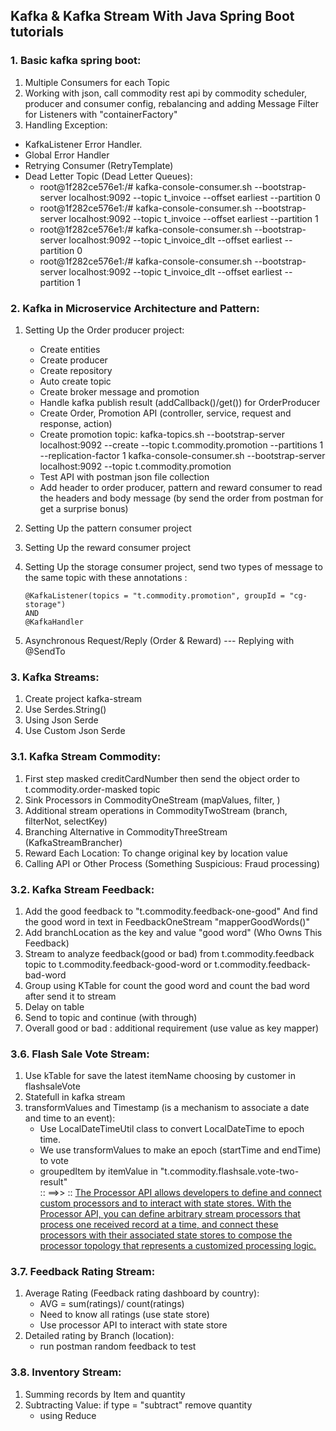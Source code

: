 ## Kafka & Kafka Stream With Java Spring Boot tutorials
### 1. Basic kafka spring boot:
1. Multiple Consumers for each Topic
2.  Working with json, call commodity rest api by commodity scheduler, producer and consumer config, rebalancing and adding Message Filter for Listeners with "containerFactory"
3. Handling Exception:
  * KafkaListener Error Handler.
  * Global Error Handler
  * Retrying Consumer (RetryTemplate)
  * Dead Letter Topic (Dead Letter Queues):
     - root@1f282ce576e1:/# kafka-console-consumer.sh --bootstrap-server localhost:9092 --topic t_invoice --offset earliest --partition 0
     - root@1f282ce576e1:/# kafka-console-consumer.sh --bootstrap-server localhost:9092 --topic t_invoice --offset earliest --partition 1
     - root@1f282ce576e1:/# kafka-console-consumer.sh --bootstrap-server localhost:9092 --topic t_invoice_dlt --offset earliest --partition 0
     - root@1f282ce576e1:/# kafka-console-consumer.sh --bootstrap-server localhost:9092 --topic t_invoice_dlt --offset earliest --partition 1
### 2. Kafka in Microservice Architecture and Pattern:
1. Setting Up the Order producer project:
    * Create entities
    * Create producer
    * Create repository
    * Auto create topic
    * Create broker message and promotion
    * Handle kafka publish result (addCallback()/get()) for OrderProducer
    * Create Order, Promotion API (controller, service, request and response, action)
    * Create promotion topic:
         kafka-topics.sh --bootstrap-server localhost:9092 --create --topic t.commodity.promotion --partitions 1 --replication-factor 1
         kafka-console-consumer.sh --bootstrap-server localhost:9092 --topic t.commodity.promotion
    * Test API with postman json file collection
    * Add header to order producer, pattern and reward consumer to read the headers and body message (by send the order from postman for get a surprise bonus)
   
2. Setting Up the pattern consumer project
3. Setting Up the reward consumer project
4. Setting Up the storage consumer project, send two types of message to the same topic with these annotations :
    ```
    @KafkaListener(topics = "t.commodity.promotion", groupId = "cg-storage")
    AND
    @KafkaHandler
    ```
5. Asynchronous Request/Reply (Order & Reward) --- Replying with @SendTo
### 3. Kafka Streams:
1. Create project kafka-stream
2. Use Serdes.String()
3. Using Json Serde
4. Use Custom Json Serde

### 3.1. Kafka Stream Commodity:
1. First step masked creditCardNumber then send the object order to t.commodity.order-masked topic
2. Sink Processors in CommodityOneStream (mapValues, filter, )
3. Additional stream operations in CommodityTwoStream (branch, filterNot, selectKey)
4. Branching Alternative in CommodityThreeStream (KafkaStreamBrancher)
5. Reward Each Location: To change original key by location value
6. Calling API or Other Process (Something Suspicious: Fraud processing)

### 3.2. Kafka Stream Feedback:  
1. Add the good feedback to "t.commodity.feedback-one-good" And find the good word in text in FeedbackOneStream "mapperGoodWords()"
2. Add branchLocation as the key and value "good word" (Who Owns This Feedback)
3. Stream to analyze feedback(good or bad) from t.commodity.feedback topic to t.commodity.feedback-good-word or t.commodity.feedback-bad-word
4. Group using KTable for count the good word and count the bad word after send it to stream
5. Delay on table
6. Send to topic and continue (with through)
7. Overall good or bad : additional requirement (use value as key mapper)

### 3.6. Flash Sale Vote Stream:
1. Use kTable for save the latest itemName choosing by customer in flashsaleVote
2. Statefull in kafka stream
3. transformValues and Timestamp (is a mechanism to associate a date and time to an event):
   * Use LocalDateTimeUtil class to convert LocalDateTime to epoch time.
   * We use transformValues to make an epoch (startTime and endTime) to vote 
   * groupedItem by itemValue in "t.commodity.flashsale.vote-two-result" <br/>
:: ==>> :: [The Processor API allows developers to define and connect custom processors and to interact with 
   state stores. With the Processor API, you can define arbitrary stream processors that 
   process one received record at a time, and connect these processors with their associated
   state stores to compose the processor topology that represents a customized processing logic.](https://docs.confluent.io/platform/current/streams/developer-guide/processor-api.html#kstreams-processor-api)

### 3.7. Feedback Rating Stream:
1. Average Rating (Feedback rating dashboard by country):
   * AVG = sum(ratings)/ count(ratings)
   * Need to know all ratings (use state store)
   * Use processor API to interact with state store
2. Detailed rating by Branch (location):
   * run postman random feedback to test

### 3.8. Inventory Stream:
1. Summing records by Item and quantity
2. Subtracting Value: if type = "subtract" remove quantity 
    - using Reduce